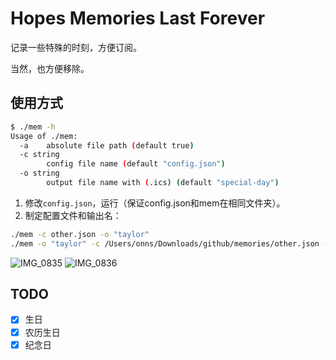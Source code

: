# Hopes Memories Last Forever

记录一些特殊的时刻，方便订阅。

当然，也方便移除。

## 使用方式

```bash
$ ./mem -h                                                                          [2021/12/05 16:30:09] 
Usage of ./mem:
  -a	absolute file path (default true)
  -c string
    	config file name (default "config.json")
  -o string
    	output file name with (.ics) (default "special-day")
```
1. 修改`config.json`，运行（保证config.json和mem在相同文件夹）。
2. 制定配置文件和输出名：
```bash
./mem -c other.json -o "taylor"
./mem -o "taylor" -c /Users/onns/Downloads/github/memories/other.json -a
```

![IMG_0835](https://user-images.githubusercontent.com/16622934/143770412-bf2f1b46-cc04-4d37-bc36-6aade3ee0a12.PNG)
![IMG_0836](https://user-images.githubusercontent.com/16622934/143770421-0eefb49d-49b2-4198-9138-b7d216d73d14.PNG)

## TODO

- [x] 生日
- [x] 农历生日
- [x] 纪念日
